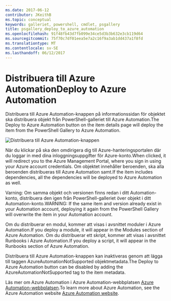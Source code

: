 ```yaml
---
ms.date: 2017-06-12
contributor: JKeithB
ms.topic: conceptual
keywords: galleriet, powershell, cmdlet, psgallery
title: psgallery_deploy_to_azure_automation
ms.openlocfilehash: 91f48fb43d7fb099e34ce5d3b3b632e3cb119d64
ms.sourcegitcommit: 75f70c7df01eea5e7a2c16f9a3ab1dd437a1f8fd
ms.translationtype: MT
ms.contentlocale: sv-SE
ms.lasthandoff: 06/12/2017
---
```

<a name="deploy-to-azure-automation"></a><span data-ttu-id="15382-103">Distribuera till Azure Automation</span><span class="sxs-lookup"><span data-stu-id="15382-103">Deploy to Azure Automation</span></span>
===========================

<span data-ttu-id="15382-104">Distribuera till Azure Automation-knappen på informationssidan för objektet ska distribuera objekt från PowerShell-galleriet till Azure Automation.</span><span class="sxs-lookup"><span data-stu-id="15382-104">The Deploy to Azure Automation button on the item details page will deploy the item from the PowerShell Gallery to Azure Automation.</span></span>

![Distribuera till Azure Automation-knappen](Images/DeployToAzureAutomationButton.png)

<span data-ttu-id="15382-106">När du klickar på ska den omdirigera dig till Azure-hanteringsportalen där du loggar in med dina inloggningsuppgifter för Azure-konto.</span><span class="sxs-lookup"><span data-stu-id="15382-106">When clicked, it will redirect you to the Azure Management Portal, where you sign in using your Azure account credentials.</span></span>
<span data-ttu-id="15382-107">Om objektet innehåller beroenden, ska alla beroenden distribueras till Azure Automation samt.</span><span class="sxs-lookup"><span data-stu-id="15382-107">If the item includes dependencies, all the dependencies will be deployed to Azure Automation as well.</span></span>

<span data-ttu-id="15382-108">Varning: Om samma objekt och versionen finns redan i ditt Automation-konto, distribuera den igen från PowerShell-galleriet över objekt i ditt Automation-konto.</span><span class="sxs-lookup"><span data-stu-id="15382-108">WARNING:  If the same item and version already exist in your Automation account, deploying it again from the PowerShell Gallery will overwrite the item in your Automation account.</span></span>

<span data-ttu-id="15382-109">Om du distribuerar en modul, kommer att visas i avsnittet moduler i Azure Automation.</span><span class="sxs-lookup"><span data-stu-id="15382-109">If you deploy a module, it will appear in the Modules section of Azure Automation.</span></span>  <span data-ttu-id="15382-110">Om du distribuerar ett skript, kommer att visas i avsnittet Runbooks i Azure Automation.</span><span class="sxs-lookup"><span data-stu-id="15382-110">If you deploy a script, it will appear in the Runbooks section of Azure Automation.</span></span>

<span data-ttu-id="15382-111">Distribuera till Azure Automation-knappen kan inaktiveras genom att lägga till taggen AzureAutomationNotSupported objektmetadata.</span><span class="sxs-lookup"><span data-stu-id="15382-111">The Deploy to Azure Automation button can be disabled by adding the AzureAutomationNotSupported tag to the item metadata.</span></span>

<span data-ttu-id="15382-112">Läs mer om Azure Automation i Azure Automation-webbplatsen [Azure Automation-webbplatsen](http://azure.microsoft.com/en-us/services/automation/).</span><span class="sxs-lookup"><span data-stu-id="15382-112">To learn more about Azure Automation, see the Azure Automation website [Azure Automation website](http://azure.microsoft.com/en-us/services/automation/).</span></span>

